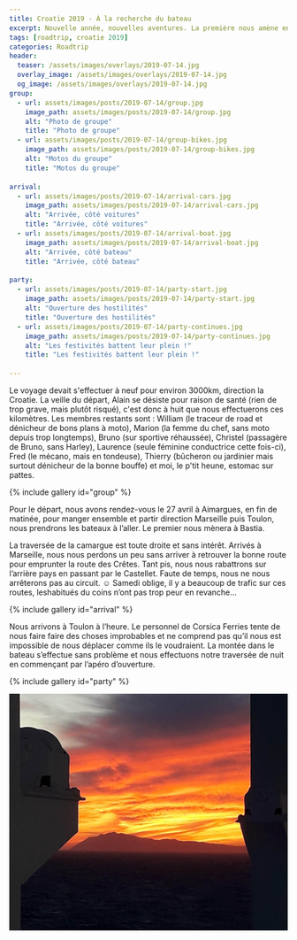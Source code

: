 ```yaml
---
title: Croatie 2019 - À la recherche du bateau
excerpt: Nouvelle année, nouvelles aventures. La première nous amène en Croatie. Celle-ci commence dès les rues de Marseille. Et ce n'est que le début !
tags: [roadtrip, croatie 2019]
categories: Roadtrip
header:
  teaser: /assets/images/overlays/2019-07-14.jpg
  overlay_image: /assets/images/overlays/2019-07-14.jpg
  og_image: /assets/images/overlays/2019-07-14.jpg
group:
  - url: assets/images/posts/2019-07-14/group.jpg
    image_path: assets/images/posts/2019-07-14/group.jpg
    alt: "Photo de groupe"
    title: "Photo de groupe"
  - url: assets/images/posts/2019-07-14/group-bikes.jpg
    image_path: assets/images/posts/2019-07-14/group-bikes.jpg
    alt: "Motos du groupe"
    title: "Motos du groupe"

arrival:
  - url: assets/images/posts/2019-07-14/arrival-cars.jpg
    image_path: assets/images/posts/2019-07-14/arrival-cars.jpg
    alt: "Arrivée, côté voitures"
    title: "Arrivée, côté voitures"
  - url: assets/images/posts/2019-07-14/arrival-boat.jpg
    image_path: assets/images/posts/2019-07-14/arrival-boat.jpg
    alt: "Arrivée, côté bateau"
    title: "Arrivée, côté bateau"

party:
  - url: assets/images/posts/2019-07-14/party-start.jpg
    image_path: assets/images/posts/2019-07-14/party-start.jpg
    alt: "Ouverture des hostilités"
    title: "Ouverture des hostilités"
  - url: assets/images/posts/2019-07-14/party-continues.jpg
    image_path: assets/images/posts/2019-07-14/party-continues.jpg
    alt: "Les festivités battent leur plein !"
    title: "Les festivités battent leur plein !"

---
```


Le voyage devait s'effectuer à neuf pour environ 3000km, direction la Croatie. La veille du départ, Alain se désiste pour raison de santé (rien de trop grave, mais plutôt risqué), c'est donc à huit que nous effectuerons ces kilomètres. Les membres restants sont : William (le traceur de road et dénicheur de bons plans à moto), Marion (la femme du chef, sans moto depuis trop longtemps), Bruno (sur sportive réhaussée), Christel (passagère de Bruno, sans Harley), Laurence (seule féminine conductrice cette fois-ci), Fred (le mécano, mais en tondeuse), Thierry (bûcheron ou jardinier mais surtout dénicheur de la bonne bouffe) et moi, le p'tit heune, estomac sur pattes.

{% include gallery id="group" %}

Pour le départ, nous avons rendez-vous le 27 avril à Aimargues, en fin de matinée, pour manger ensemble et partir direction Marseille puis Toulon, nous prendrons les bateaux à l’aller. Le premier nous mènera à Bastia.

La traversée de la camargue est toute droite et sans intérêt. Arrivés à Marseille, nous nous perdons un peu sans arriver à retrouver la bonne route pour emprunter la route des Crêtes. Tant pis, nous nous rabattrons sur l’arrière pays en passant par le Castellet.
Faute de temps, nous ne nous arrêterons pas au circuit. &#9786; Samedi oblige, il y a beaucoup de trafic sur ces routes, leshabitués du coins n’ont pas trop peur en revanche…

{% include gallery id="arrival" %}

Nous arrivons à Toulon à l’heure. Le personnel de Corsica Ferries tente de nous faire faire des choses improbables et ne
comprend pas qu’il nous est impossible de nous déplacer comme ils le voudraient. La montée dans le bateau s’effectue
sans problème et nous effectuons notre traversée de nuit en commençant par l’apéro d’ouverture.

{% include gallery id="party" %}

[![Couché de soleil et de l'équipe](/assets/images/posts/2019-07-14/sunset.jpg)](/assets/images/posts/2019-07-14/sunset.jpg)

